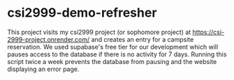 # csi2999-demo-refresher

This project visits my csi2999 project (or sophomore project) at https://csi-2999-project.onrender.com/ and creates an entry for a campsite reservation. We used supabase's free tier for our development which will pauses access to the database if there is no activity for 7 days. Running this script twice a week prevents the database from pausing and the website displaying an error page.
